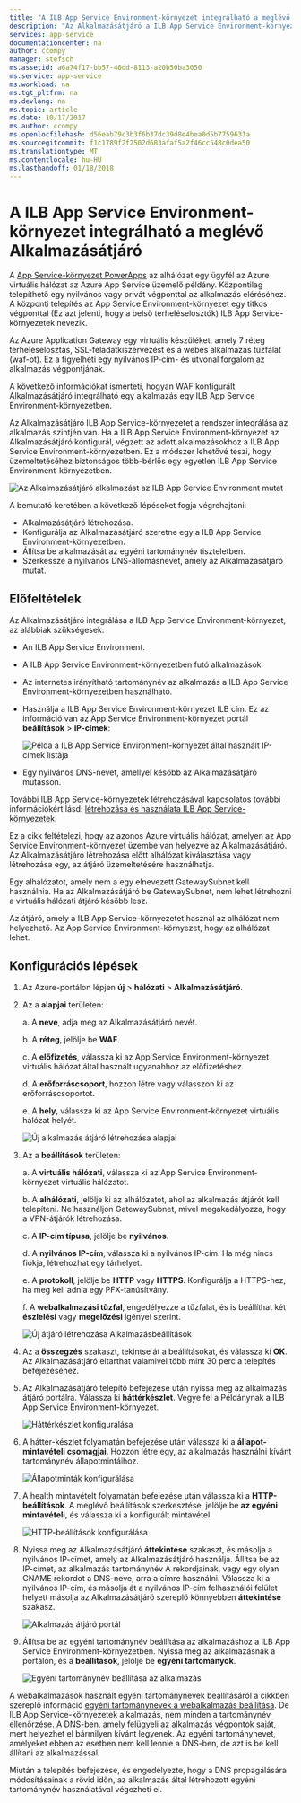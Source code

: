 ```yaml
---
title: "A ILB App Service Environment-környezet integrálható a meglévő Alkalmazásátjáró"
description: "Az Alkalmazásátjáró a ILB App Service Environment-környezet az alkalmazások integrálása forgatókönyv"
services: app-service
documentationcenter: na
author: ccompy
manager: stefsch
ms.assetid: a6a74f17-bb57-40dd-8113-a20b50ba3050
ms.service: app-service
ms.workload: na
ms.tgt_pltfrm: na
ms.devlang: na
ms.topic: article
ms.date: 10/17/2017
ms.author: ccompy
ms.openlocfilehash: d56eab79c3b3f6b37dc39d8e4bea0d5b7759631a
ms.sourcegitcommit: f1c1789f2f2502d683afaf5a2f46cc548c0dea50
ms.translationtype: MT
ms.contentlocale: hu-HU
ms.lasthandoff: 01/18/2018
---
```

# <a name="integrate-your-ilb-app-service-environment-with-an-application-gateway"></a>A ILB App Service Environment-környezet integrálható a meglévő Alkalmazásátjáró #

A [App Service-környezet PowerApps](./intro.md) az alhálózat egy ügyfél az Azure virtuális hálózat az Azure App Service üzemelő példány. Központilag telepíthető egy nyilvános vagy privát végponttal az alkalmazás eléréséhez. A központi telepítés az App Service Environment-környezet egy titkos végponttal (Ez azt jelenti, hogy a belső terheléselosztók) ILB App Service-környezetek nevezik.  

Az Azure Application Gateway egy virtuális készüléket, amely 7 réteg terheléselosztás, SSL-feladatkiszervezést és a webes alkalmazás tűzfalat (waf-ot). Ez a figyelheti egy nyilvános IP-cím- és útvonal forgalom az alkalmazás végpontjának. 

A következő információkat ismerteti, hogyan WAF konfigurált Alkalmazásátjáró integrálható egy alkalmazás egy ILB App Service Environment-környezetben.  

Az Alkalmazásátjáró ILB App Service-környezetet a rendszer integrálása az alkalmazás szintjén van. Ha a ILB App Service Environment-környezet az Alkalmazásátjáró konfigurál, végzett az adott alkalmazásokhoz a ILB App Service Environment-környezetben. Ez a módszer lehetővé teszi, hogy üzemeltetéséhez biztonságos több-bérlős egy egyetlen ILB App Service Environment-környezetben.  

![Az Alkalmazásátjáró alkalmazást az ILB App Service Environment mutat][1]

A bemutató keretében a következő lépéseket fogja végrehajtani:

* Alkalmazásátjáró létrehozása.
* Konfigurálja az Alkalmazásátjáró szeretne egy a ILB App Service Environment-környezetben.
* Állítsa be alkalmazását az egyéni tartománynév tiszteletben.
* Szerkessze a nyilvános DNS-állomásnevet, amely az Alkalmazásátjáró mutat.

## <a name="prerequisites"></a>Előfeltételek

Az Alkalmazásátjáró integrálása a ILB App Service Environment-környezet, az alábbiak szükségesek:

* An ILB App Service Environment.
* A ILB App Service Environment-környezetben futó alkalmazások.
* Az internetes irányítható tartománynév az alkalmazás a ILB App Service Environment-környezetben használható.
* Használja a ILB App Service Environment-környezet ILB cím. Ez az információ van az App Service Environment-környezet portál **beállítások** > **IP-címek**:

    ![Példa a ILB App Service Environment-környezet által használt IP-címek listája][9]
    
* Egy nyilvános DNS-nevet, amellyel később az Alkalmazásátjáró mutasson. 

További ILB App Service-környezetek létrehozásával kapcsolatos további információkért lásd: [létrehozása és használata ILB App Service-környezetek][ilbase].

Ez a cikk feltételezi, hogy az azonos Azure virtuális hálózat, amelyen az App Service Environment-környezet üzembe van helyezve az Alkalmazásátjáró. Az Alkalmazásátjáró létrehozása előtt alhálózat kiválasztása vagy létrehozása egy, az átjáró üzemeltetésére használhatja. 

Egy alhálózatot, amely nem a egy elnevezett GatewaySubnet kell használnia. Ha az Alkalmazásátjáró be GatewaySubnet, nem lehet létrehozni a virtuális hálózati átjáró később lesz. 

Az átjáró, amely a ILB App Service-környezetet használ az alhálózat nem helyezhető. Az App Service Environment-környezet, hogy az alhálózat lehet.

## <a name="configuration-steps"></a>Konfigurációs lépések ##

1. Az Azure-portálon lépjen **új** > **hálózati** > **Alkalmazásátjáró**.

2. Az a **alapjai** területen:

   a. A **neve**, adja meg az Alkalmazásátjáró nevét.

   b. A **réteg**, jelölje be **WAF**.

   c. A **előfizetés**, válassza ki az App Service Environment-környezet virtuális hálózat által használt ugyanahhoz az előfizetéshez.

   d. A **erőforráscsoport**, hozzon létre vagy válasszon ki az erőforráscsoportot.

   e. A **hely**, válassza ki az App Service Environment-környezet virtuális hálózat helyét.

   ![Új alkalmazás átjáró létrehozása alapjai][2]

3. Az a **beállítások** területen:

   a. A **virtuális hálózati**, válassza ki az App Service Environment-környezet virtuális hálózatot.

   b. A **alhálózati**, jelölje ki az alhálózatot, ahol az alkalmazás átjárót kell telepíteni. Ne használjon GatewaySubnet, mivel megakadályozza, hogy a VPN-átjárók létrehozása.

   c. A **IP-cím típusa**, jelölje be **nyilvános**.

   d. A **nyilvános IP-cím**, válassza ki a nyilvános IP-cím. Ha még nincs fiókja, létrehozhat egy tárhelyet.

   e. A **protokoll**, jelölje be **HTTP** vagy **HTTPS**. Konfigurálja a HTTPS-hez, ha meg kell adnia egy PFX-tanúsítvány.

   f. A **webalkalmazási tűzfal**, engedélyezze a tűzfalat, és is beállíthat két **észlelési** vagy **megelőzési** igényei szerint.

   ![Új átjáró létrehozása Alkalmazásbeállítások][3]
    
4. Az a **összegzés** szakaszt, tekintse át a beállításokat, és válassza ki **OK**. Az Alkalmazásátjáró eltarthat valamivel több mint 30 perc a telepítés befejezéséhez.  

5. Az Alkalmazásátjáró telepítő befejezése után nyissa meg az alkalmazás átjáró portálra. Válassza ki **háttérkészlet**. Vegye fel a Példánynak a ILB App Service Environment-környezet.

   ![Háttérkészlet konfigurálása][4]

6. A háttér-készlet folyamatán befejezése után válassza ki a **állapot-mintavételi csomagjai**. Hozzon létre egy, az alkalmazás használni kívánt tartománynév állapotmintáihoz. 

   ![Állapotminták konfigurálása][5]
    
7. A health mintavételt folyamatán befejezése után válassza ki a **HTTP-beállítások**. A meglévő beállítások szerkesztése, jelölje be **az egyéni mintavételi**, és válassza ki a konfigurált mintavétel.

   ![HTTP-beállítások konfigurálása][6]
    
8. Nyissa meg az Alkalmazásátjáró **áttekintése** szakaszt, és másolja a nyilvános IP-címet, amely az Alkalmazásátjáró használja. Állítsa be az IP-címet, az alkalmazás tartománynév A rekordjainak, vagy egy olyan CNAME rekordot a DNS-neve, arra a címre használni. Válassza ki a nyilvános IP-cím, és másolja át a nyilvános IP-cím felhasználói felület helyett másolja az Alkalmazásátjáró szereplő könnyebben **áttekintése** szakasz. 

   ![Alkalmazás átjáró portál][7]

9. Állítsa be az egyéni tartománynév beállítása az alkalmazáshoz a ILB App Service Environment-környezetben. Nyissa meg az alkalmazásnak a portálon, és a **beállítások**, jelölje be **egyéni tartományok**.

   ![Egyéni tartománynév beállítása az alkalmazás][8]

A webalkalmazások használt egyéni tartománynevek beállításáról a cikkben szereplő információ [egyéni tartománynevek a webalkalmazás beállítása][custom-domain]. De ILB App Service-környezetek alkalmazás, nem minden a tartománynév ellenőrzése. A DNS-ben, amely felügyeli az alkalmazás végpontok saját, mert helyezhet el bármilyen kívánt legyenek. Az egyéni tartománynevet, amelyeket ebben az esetben nem kell lennie a DNS-ben, de azt is be kell állítani az alkalmazással. 

Miután a telepítés befejezése, és engedélyezte, hogy a DNS propagálására módosításainak a rövid időn, az alkalmazás által létrehozott egyéni tartománynév használatával végezheti el. 


<!--IMAGES-->
[1]: ./media/integrate-with-application-gateway/appgw-highlevel.png
[2]: ./media/integrate-with-application-gateway/appgw-createbasics.png
[3]: ./media/integrate-with-application-gateway/appgw-createsettings.png
[4]: ./media/integrate-with-application-gateway/appgw-backendpool.png
[5]: ./media/integrate-with-application-gateway/appgw-healthprobe.png
[6]: ./media/integrate-with-application-gateway/appgw-httpsettings.png
[7]: ./media/integrate-with-application-gateway/appgw-publicip.png
[8]: ./media/integrate-with-application-gateway/appgw-customdomainname.png
[9]: ./media/integrate-with-application-gateway/appgw-iplist.png

<!--LINKS-->
[appgw]: http://docs.microsoft.com/azure/application-gateway/application-gateway-introduction
[custom-domain]: ../app-service-web-tutorial-custom-domain.md
[ilbase]: ./create-ilb-ase.md
